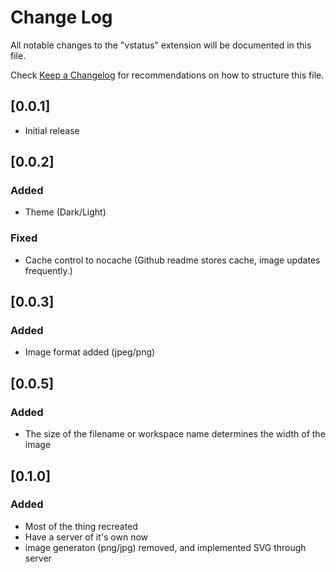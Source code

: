 # Change Log

All notable changes to the "vstatus" extension will be documented in this file.

Check [Keep a Changelog](http://keepachangelog.com/) for recommendations on how to structure this file.

## [0.0.1]

- Initial release

## [0.0.2]

### Added

- Theme (Dark/Light)

### Fixed

- Cache control to nocache (Github readme stores cache, image updates frequently.)


## [0.0.3]

### Added

- Image format added (jpeg/png)

## [0.0.5]

### Added

- The size of the filename or workspace name determines the width of the image

## [0.1.0]

### Added
- Most of the thing recreated
- Have a server of it's own now
- image generaton (png/jpg) removed, and implemented SVG through server


